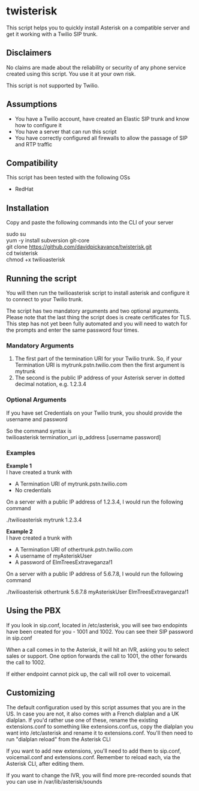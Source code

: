 # twisterisk
This script helps you to quickly install Asterisk on a compatible server and get it working with a Twilio SIP trunk.

## Disclaimers  
No claims are made about the reliability or security of any phone service created using this script. You use it at your own risk.  

This script is not supported by Twilio.  

## Assumptions
- You have a Twilio account, have created an Elastic SIP trunk and know how to configure it
- You have a server that can run this script
- You have correctly configured all firewalls to allow the passage of SIP and RTP traffic

## Compatibility

This script has been tested with the following OSs
- RedHat

## Installation
Copy and paste the following commands into the CLI of your server

sudo su  
yum -y install subversion git-core  
git clone https://github.com/davidpickavance/twisterisk.git  
cd twisterisk  
chmod +x twilioasterisk  

## Running the script

You will then run the twilioasterisk script to install asterisk and configure it to connect to your Twilio trunk.  

The script has two mandatory arguments and two optional arguments. Please note that the last thing the script does is create certificates for TLS. This step has not yet been fully automated and you will need to watch for the prompts and enter the same password four times.  

### Mandatory Arguments  
1. The first part of the termination URI for your Twilio trunk. So, if your Termination URI is mytrunk.pstn.twilio.com then the first argument is mytrunk  
2. The second is the public IP address of your Asterisk server in dotted decimal notation, e.g. 1.2.3.4  

### Optional Arguments  
If you have set Credentials on your Twilio trunk, you should provide the username and password  

So the command syntax is  
twilioasterisk termination_uri ip_address [username password]  

### Examples  
**Example 1**  
I have created a trunk with  
- A Termination URI of mytrunk.pstn.twilio.com  
- No credentials  

On a server with a public IP address of 1.2.3.4, I would run the following command    

./twilioasterisk mytrunk 1.2.3.4  

**Example 2**  
I have created a trunk with  
- A Termination URI of othertrunk.pstn.twilio.com  
- A username of myAsteriskUser  
- A password of ElmTreesExtraveganza!1  

On a server with a public IP address of 5.6.7.8, I would run the following command  

./twilioasterisk othertrunk 5.6.7.8 myAsteriskUser ElmTreesExtraveganza!1  

## Using the PBX  
If you look in sip.conf, located in /etc/asterisk, you will see two endopints have been created for you - 1001 and 1002. You can see their SIP password in sip.conf

When a call comes in to the Asterisk, it will hit an IVR, asking you to select sales or support. One option forwards the call to 1001, the other forwards the call to 1002.  

If either endpoint cannot pick up, the call will roll over to voicemail.  

## Customizing
The default configuration used by this script assumes that you are in the US. In case you are not, it also comes with a French dialplan and a UK dialplan. If you'd rather use one of these, rename the existing extensions.conf to something like extensions.conf.us, copy the dialplan you want into /etc/asterisk and rename it to extensions.conf. You'll then need to run "dialplan reload" from the Asterisk CLI

If you want to add new extensions, you'll need to add them to sip.conf, voicemail.conf and extensions.conf. Remember to reload each, via the Asterisk CLI, after editing them.

If you want to change the IVR, you will find more pre-recorded sounds that you can use in /var/lib/asterisk/sounds
